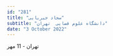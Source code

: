 ```yaml
---
id: "281"
title: "سجاد جیریایی"
subtitle: "دانشگاه علوم قضایی  تهران"
date: "3 October 2022"
---
```


تهران - 11 مهر 
